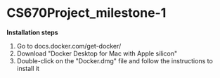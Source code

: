 # CS670Project_milestone-1

**Installation steps**

1. Go to docs.docker.com/get-docker/
2. Download "Docker Desktop for Mac with Apple silicon"
3. Double-click on the "Docker.dmg" file and follow the instructions to install it
